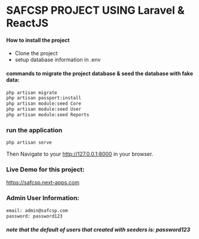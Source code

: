 # SAFCSP PROJECT USING Laravel & ReactJS

#### How to install the project
  - Clone the project
  - setup database information in .env

#### commands to migrate the project database & seed the database with fake data:
```sh
php artisan migrate
php artisan passport:install 
php artisan module:seed Core
php artisan module:seed User
php artisan module:seed Reports
```

### run the application
```sh
php artisan serve
```

Then Navigate to your http://127.0.0.1:8000 in your browser.


### Live Demo for this project:
https://safcsp.next-apps.com


### Admin User Information:
```sh
email: admin@safcsp.com
password: password123
```

##### note that the default of users that created with seeders is: password123